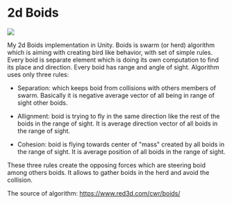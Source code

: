 # 2d Boids

<img src="boidsv1.gif"/>

My 2d Boids implementation in Unity. Boids is swarm (or herd) algorithm which is aiming with creating bird like behavior, with set of simple rules. Every boid is separate element which is doing its own computation to find its place and direction. Every boid has range and angle of sight. Algorithm uses only three rules:

- Separation:
  which keeps boid from collisions with others members of swarm. Basically it is negative average vector of all being in range of sight other boids. 
 
- Allignment:
  boid is trying to fly in the same direction like the rest of the boids in the range of sight. It is average direction vector of all boids in the range of sight. 
  
- Cohesion:
  boid is flying towards center of "mass" created by all boids in the range of sight. It is average position of all boids in the range of sight.
  
These three rules create the opposing forces which are steering boid among others boids. It allows to gather boids in the herd and avoid the collision.

The source of algorithm:
https://www.red3d.com/cwr/boids/
